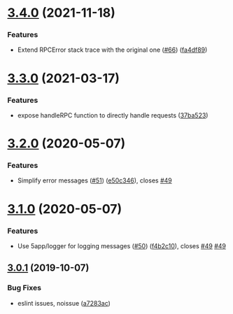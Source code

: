 # [3.4.0](https://github.com/5app/buslane/compare/v3.3.0...v3.4.0) (2021-11-18)


### Features

* Extend RPCError stack trace with the original one ([#66](https://github.com/5app/buslane/issues/66)) ([fa4df89](https://github.com/5app/buslane/commit/fa4df89d2559b6b3b546467e8f73f46b88a94f36))

# [3.3.0](https://github.com/5app/buslane/compare/v3.2.0...v3.3.0) (2021-03-17)


### Features

* expose handleRPC function to directly handle requests ([37ba523](https://github.com/5app/buslane/commit/37ba523ae1726fc60c4b4581f84ced6be38caa0d))

# [3.2.0](https://github.com/5app/buslane/compare/v3.1.0...v3.2.0) (2020-05-07)


### Features

* Simplify error messages ([#51](https://github.com/5app/buslane/issues/51)) ([e50c346](https://github.com/5app/buslane/commit/e50c34696322d8d3ea7566070d66bea876245b72)), closes [#49](https://github.com/5app/buslane/issues/49)

# [3.1.0](https://github.com/5app/buslane/compare/v3.0.1...v3.1.0) (2020-05-07)


### Features

* Use 5app/logger for logging messages ([#50](https://github.com/5app/buslane/issues/50)) ([f4b2c10](https://github.com/5app/buslane/commit/f4b2c10550d66c9b0f139d857460939dd1f29f42)), closes [#49](https://github.com/5app/buslane/issues/49) [#49](https://github.com/5app/buslane/issues/49)

## [3.0.1](https://github.com/5app/buslane/compare/v3.0.0...v3.0.1) (2019-10-07)


### Bug Fixes

* eslint issues, noissue ([a7283ac](https://github.com/5app/buslane/commit/a7283ac))

